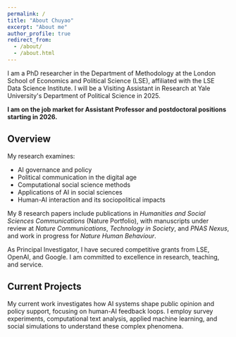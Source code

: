 ```yaml
---
permalink: /
title: "About Chuyao"
excerpt: "About me"
author_profile: true
redirect_from: 
  - /about/
  - /about.html
---
```


I am a PhD researcher in the Department of Methodology at the London School of Economics and Political Science (LSE), affiliated with the LSE Data Science Institute. I will be a Visiting Assistant in Research at Yale University's Department of Political Science in 2025.

**I am on the job market for Assistant Professor and postdoctoral positions starting in 2026.**

## Overview

My research examines:
- AI governance and policy
- Political communication in the digital age
- Computational social science methods
- Applications of AI in social sciences
- Human-AI interaction and its sociopolitical impacts

My 8 research papers include publications in *Humanities and Social Sciences Communications* (Nature Portfolio), with manuscripts under review at *Nature Communications*, *Technology in Society*, and *PNAS Nexus*, and work in progress for *Nature Human Behaviour*.

As Principal Investigator, I have secured competitive grants from LSE, OpenAI, and Google. I am committed to excellence in research, teaching, and service.

## Current Projects

My current work investigates how AI systems shape public opinion and policy support, focusing on human-AI feedback loops. I employ survey experiments, computational text analysis, applied machine learning, and social simulations to understand these complex phenomena.
